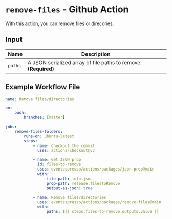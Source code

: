 # `remove-files` - **Github Action**

With this action, you can remove files or direcories.

## Input

| Name    | Description                                                     |
| ------- | --------------------------------------------------------------- |
| `paths` | A JSON serialized array of file paths to remove. **(Required)** |

## Example Workflow File

```yaml
name: Remove files/directories

on:
    push:
        branches: [master]

jobs:
    remove-files-folders:
        runs-on: ubuntu-latest
        steps:
            - name: Checkout the commit
              uses: actions/checkout@v3

            - name: Get JSON prop
              id: files-to-remove
              uses: eventespresso/actions/packages/json-prop@main
              with:
                  file-path: info.json
                  prop-path: release.filesToRemove
                  output-as-json: true

            - name: Remove files/directories
              uses: eventespresso/actions/packages/remove-files@main
              with:
                  paths: ${{ steps.files-to-remove.outputs.value }}
```
